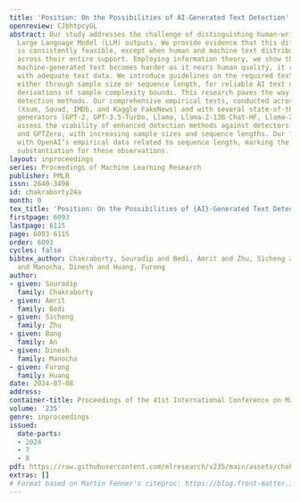 ```yaml
---
title: 'Position: On the Possibilities of AI-Generated Text Detection'
openreview: CJbhtpcyGL
abstract: Our study addresses the challenge of distinguishing human-written text from
  Large Language Model (LLM) outputs. We provide evidence that this differentiation
  is consistently feasible, except when human and machine text distributions are indistinguishable
  across their entire support. Employing information theory, we show that while detecting
  machine-generated text becomes harder as it nears human quality, it remains possible
  with adequate text data. We introduce guidelines on the required text data quantity,
  either through sample size or sequence length, for reliable AI text detection, through
  derivations of sample complexity bounds. This research paves the way for advanced
  detection methods. Our comprehensive empirical tests, conducted across various datasets
  (Xsum, Squad, IMDb, and Kaggle FakeNews) and with several state-of-the-art text
  generators (GPT-2, GPT-3.5-Turbo, Llama, Llama-2-13B-Chat-HF, Llama-2-70B-Chat-HF),
  assess the viability of enhanced detection methods against detectors like RoBERTa-Large/Base-Detector
  and GPTZero, with increasing sample sizes and sequence lengths. Our findings align
  with OpenAI’s empirical data related to sequence length, marking the first theoretical
  substantiation for these observations.
layout: inproceedings
series: Proceedings of Machine Learning Research
publisher: PMLR
issn: 2640-3498
id: chakraborty24a
month: 0
tex_title: 'Position: On the Possibilities of {AI}-Generated Text Detection'
firstpage: 6093
lastpage: 6115
page: 6093-6115
order: 6093
cycles: false
bibtex_author: Chakraborty, Souradip and Bedi, Amrit and Zhu, Sicheng and An, Bang
  and Manocha, Dinesh and Huang, Furong
author:
- given: Souradip
  family: Chakraborty
- given: Amrit
  family: Bedi
- given: Sicheng
  family: Zhu
- given: Bang
  family: An
- given: Dinesh
  family: Manocha
- given: Furong
  family: Huang
date: 2024-07-08
address:
container-title: Proceedings of the 41st International Conference on Machine Learning
volume: '235'
genre: inproceedings
issued:
  date-parts:
  - 2024
  - 7
  - 8
pdf: https://raw.githubusercontent.com/mlresearch/v235/main/assets/chakraborty24a/chakraborty24a.pdf
extras: []
# Format based on Martin Fenner's citeproc: https://blog.front-matter.io/posts/citeproc-yaml-for-bibliographies/
---
```

